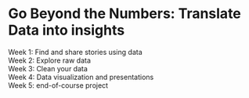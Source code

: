 
# Go Beyond the Numbers: Translate Data into insights
Week 1: Find and share stories using data <br>
Week 2: Explore raw data <br>
Week 3: Clean your data <br>
Week 4: Data visualization and presentations <br>
Week 5: end-of-course project <br>
